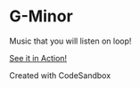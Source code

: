 # G-Minor

Music that you will listen on loop!

[See it in Action!](https://93ift.csb.app/)

Created with CodeSandbox

